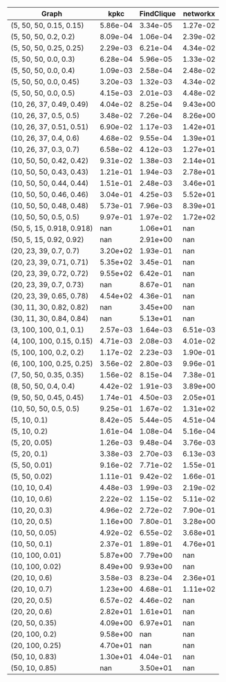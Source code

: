 | Graph                       | kpkc       | FindClique | networkx   |
  ---                         | ---        | ---        | ---
| (5, 50, 50, 0.15, 0.15)     | 5.86e-04   | 3.34e-05   | 1.27e-02   |
| (5, 50, 50, 0.2, 0.2)       | 8.09e-04   | 1.06e-04   | 2.39e-02   |
| (5, 50, 50, 0.25, 0.25)     | 2.29e-03   | 6.21e-04   | 4.34e-02   |
| (5, 50, 50, 0.0, 0.3)       | 6.28e-04   | 5.96e-05   | 1.33e-02   |
| (5, 50, 50, 0.0, 0.4)       | 1.09e-03   | 2.58e-04   | 2.48e-02   |
| (5, 50, 50, 0.0, 0.45)      | 3.20e-03   | 1.32e-03   | 4.34e-02   |
| (5, 50, 50, 0.0, 0.5)       | 4.15e-03   | 2.01e-03   | 4.48e-02   |
| (10, 26, 37, 0.49, 0.49)    | 4.04e-02   | 8.25e-04   | 9.43e+00   |
| (10, 26, 37, 0.5, 0.5)      | 3.48e-02   | 7.26e-04   | 8.26e+00   |
| (10, 26, 37, 0.51, 0.51)    | 6.90e-02   | 1.17e-03   | 1.42e+01   |
| (10, 26, 37, 0.4, 0.6)      | 4.68e-02   | 9.55e-04   | 1.39e+01   |
| (10, 26, 37, 0.3, 0.7)      | 6.58e-02   | 4.12e-03   | 1.27e+01   |
| (10, 50, 50, 0.42, 0.42)    | 9.31e-02   | 1.38e-03   | 2.14e+01   |
| (10, 50, 50, 0.43, 0.43)    | 1.21e-01   | 1.94e-03   | 2.78e+01   |
| (10, 50, 50, 0.44, 0.44)    | 1.51e-01   | 2.48e-03   | 3.46e+01   |
| (10, 50, 50, 0.46, 0.46)    | 3.04e-01   | 4.25e-03   | 5.52e+01   |
| (10, 50, 50, 0.48, 0.48)    | 5.73e-01   | 7.96e-03   | 8.39e+01   |
| (10, 50, 50, 0.5, 0.5)      | 9.97e-01   | 1.97e-02   | 1.72e+02   |
| (50, 5, 15, 0.918, 0.918)   | nan        | 1.06e+01   | nan        |
| (50, 5, 15, 0.92, 0.92)     | nan        | 2.91e+00   | nan        |
| (20, 23, 39, 0.7, 0.7)      | 3.20e+02   | 1.93e-01   | nan        |
| (20, 23, 39, 0.71, 0.71)    | 5.35e+02   | 3.45e-01   | nan        |
| (20, 23, 39, 0.72, 0.72)    | 9.55e+02   | 6.42e-01   | nan        |
| (20, 23, 39, 0.7, 0.73)     | nan        | 8.67e-01   | nan        |
| (20, 23, 39, 0.65, 0.78)    | 4.54e+02   | 4.36e-01   | nan        |
| (30, 11, 30, 0.82, 0.82)    | nan        | 3.45e+00   | nan        |
| (30, 11, 30, 0.84, 0.84)    | nan        | 5.13e+01   | nan        |
| (3, 100, 100, 0.1, 0.1)     | 2.57e-03   | 1.64e-03   | 6.51e-03   |
| (4, 100, 100, 0.15, 0.15)   | 4.71e-03   | 2.08e-03   | 4.01e-02   |
| (5, 100, 100, 0.2, 0.2)     | 1.17e-02   | 2.23e-03   | 1.90e-01   |
| (6, 100, 100, 0.25, 0.25)   | 3.56e-02   | 2.80e-03   | 9.96e-01   |
| (7, 50, 50, 0.35, 0.35)     | 1.56e-02   | 8.15e-04   | 7.38e-01   |
| (8, 50, 50, 0.4, 0.4)       | 4.42e-02   | 1.91e-03   | 3.89e+00   |
| (9, 50, 50, 0.45, 0.45)     | 1.74e-01   | 4.50e-03   | 2.05e+01   |
| (10, 50, 50, 0.5, 0.5)      | 9.25e-01   | 1.67e-02   | 1.31e+02   |
| (5, 10, 0.1)                | 8.42e-05   | 5.44e-05   | 4.51e-04   |
| (5, 10, 0.2)                | 1.61e-04   | 1.08e-04   | 5.16e-04   |
| (5, 20, 0.05)               | 1.26e-03   | 9.48e-04   | 3.76e-03   |
| (5, 20, 0.1)                | 3.38e-03   | 2.70e-03   | 6.13e-03   |
| (5, 50, 0.01)               | 9.16e-02   | 7.71e-02   | 1.55e-01   |
| (5, 50, 0.02)               | 1.11e-01   | 9.42e-02   | 1.66e-01   |
| (10, 10, 0.4)               | 4.48e-03   | 1.99e-03   | 2.19e-02   |
| (10, 10, 0.6)               | 2.22e-02   | 1.15e-02   | 5.11e-02   |
| (10, 20, 0.3)               | 4.96e-02   | 2.72e-02   | 7.90e-01   |
| (10, 20, 0.5)               | 1.16e+00   | 7.80e-01   | 3.28e+00   |
| (10, 50, 0.05)              | 4.92e-02   | 6.55e-02   | 3.68e+01   |
| (10, 50, 0.1)               | 2.37e-01   | 1.89e-01   | 4.76e+01   |
| (10, 100, 0.01)             | 5.87e+00   | 7.79e+00   | nan        |
| (10, 100, 0.02)             | 8.49e+00   | 9.93e+00   | nan        |
| (20, 10, 0.6)               | 3.58e-03   | 8.23e-04   | 2.36e+01   |
| (20, 10, 0.7)               | 1.23e+00   | 4.68e-01   | 1.11e+02   |
| (20, 20, 0.5)               | 6.57e-02   | 4.46e-02   | nan        |
| (20, 20, 0.6)               | 2.82e+01   | 1.61e+01   | nan        |
| (20, 50, 0.35)              | 4.09e+00   | 6.97e+01   | nan        |
| (20, 100, 0.2)              | 9.58e+00   | nan        | nan        |
| (20, 100, 0.25)             | 4.70e+01   | nan        | nan        |
| (50, 10, 0.83)              | 1.30e+01   | 4.04e-01   | nan        |
| (50, 10, 0.85)              | nan        | 3.50e+01   | nan        |
